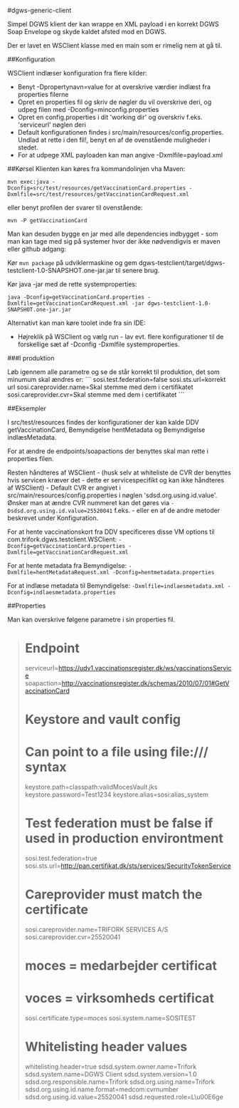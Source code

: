 #dgws-generic-client

Simpel DGWS klient der kan wrappe en XML payload i en korrekt DGWS Soap Envelope og skyde kaldet afsted mod en DGWS.

Der er lavet en WSClient klasse med en main som er rimelig nem at gå til.

##Konfiguration

WSClient indlæser konfiguration fra flere kilder:
 - Benyt -Dpropertynavn=value for at overskrive værdier indlæst fra properties filerne
 - Opret en properties fil og skriv de nøgler du vil overskrive deri, og udpeg filen med -Dconfig=minconfig.properties
 - Opret en config.properties i dit 'working dir' og overskriv f.eks. 'serviceurl' nøglen deri
 - Default konfigurationen findes i src/main/resources/config.properties. Undlad at rette i den fil!, benyt en af de ovenstående muligheder i stedet.
 - For at udpege XML payloaden kan man angive -Dxmlfile=payload.xml

##Kørsel
Klienten kan køres fra kommandolinjen vha Maven:

    mvn exec:java -Dconfig=src/test/resources/getVaccinationCard.properties -Dxmlfile=src/test/resources/getVaccinationCardRequest.xml

eller benyt profilen der svarer til ovenstående:

    mvn -P getVaccinationCard

Man kan desuden bygge en jar med alle dependencies indbygget - som man kan tage med sig på systemer hvor der ikke nødvendigvis er maven eller github adgang:

Kør ```mvn package``` på udviklermaskine og gem dgws-testclient/target/dgws-testclient-1.0-SNAPSHOT.one-jar.jar til senere brug.

Kør java -jar med de rette systemproperties:

    java -Dconfig=getVaccinationCard.properties -Dxmlfile=getVaccinationCardRequest.xml -jar dgws-testclient-1.0-SNAPSHOT.one-jar.jar


Alternativt kan man køre toolet inde fra sin IDE:

- Højreklik på WSClient og vælg run - lav evt. flere konfigurationer til de forskellige sæt af -Dconfig -Dxmlfile systemproperties.

###I produktion

Løb igennem alle parametre og se de står korrekt til produktion, det som minumum skal ændres er:
´´´
sosi.test.federation=false
sosi.sts.url=korrekt url
sosi.careprovider.name=Skal stemme med dem i certifikatet
sosi.careprovider.cvr=Skal stemme med dem i certifikatet
´´´


##Eksempler

I src/test/resources findes der konfigurationer der kan kalde DDV getVaccinationCard, Bemyndigelse hentMetadata og Bemyndigelse indlæsMetadata.

For at ændre de endpoints/soapactions der benyttes skal man rette i properties filen.

Resten håndteres af WSClient - (husk selv at whiteliste de CVR der benyttes hvis servicen kræver det - dette er servicespecifikt og kan ikke håndteres af WSClient)
    - Default CVR er angivet i src/main/resources/config.properties i nøglen 'sdsd.org.using.id.value'. Ønsker man at ændre CVR nummeret kan det gøres via ```-Dsdsd.org.using.id.value=25520041``` f.eks. - eller en af de andre metoder beskrevet under Konfiguration.

For at hente vaccinationskort fra DDV specificeres disse VM options til com.trifork.dgws.testclient.WSClient:
   ```-Dconfig=getVaccinationCard.properties -Dxmlfile=getVaccinationCardRequest.xml```

For at hente metadata fra Bemyndigelse:
   ```-Dxmlfile=hentMetadataRequest.xml -Dconfig=hentmetadata.properties```

For at indlæse metadata til Bemyndigelse:
   ```-Dxmlfile=indlaesmetadata.xml -Dconfig=indlaesmetadata.properties```

##Properties

Man kan overskrive følgene parametre i sin properties fil.

># Endpoint
>serviceurl=https://udv1.vaccinationsregister.dk/ws/vaccinationsService
>soapaction=http://vaccinationsregister.dk/schemas/2010/07/01#GetVaccinationCard
>
># Keystore and vault config
># Can point to a file using file:/// syntax
>keystore.path=classpath:validMocesVault.jks
>keystore.password=Test1234
>keystore.alias=sosi:alias_system
>
># Test federation must be false if used in production environtment
>sosi.test.federation=true
>sosi.sts.url=http://pan.certifikat.dk/sts/services/SecurityTokenService
># Careprovider must match the certificate
>sosi.careprovider.name=TRIFORK SERVICES A/S
>sosi.careprovider.cvr=25520041
>
># moces = medarbejder certificat
># voces = virksomheds certificat
>sosi.certificate.type=moces
>sosi.system.name=SOSITEST
>
># Whitelisting header values
>whitelisting.header=true
>sdsd.system.owner.name=Trifork
>sdsd.system.name=DGWS Client
>sdsd.system.version=1.0
>sdsd.org.responsible.name=Trifork
>sdsd.org.using.name=Trifork
>sdsd.org.using.id.name.format=medcom:cvrnumber
>sdsd.org.using.id.value=25520041
>sdsd.requested.role=L\u00E6ge
